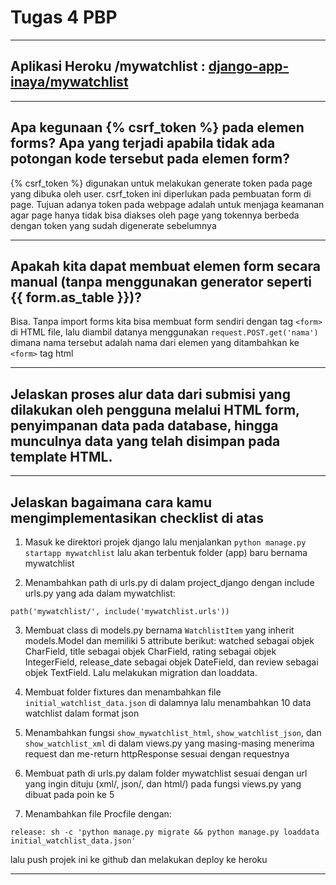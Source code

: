 # Tugas 4 PBP
---

## Aplikasi Heroku /mywatchlist : [django-app-inaya/mywatchlist](https://django-app-inaya.herokuapp.com/todolist)
---

## Apa kegunaan {% csrf_token %} pada elemen forms? Apa yang terjadi apabila tidak ada potongan kode tersebut pada elemen form?

{% csrf_token %} digunakan untuk melakukan generate token pada page yang dibuka oleh user. csrf_token ini diperlukan pada pembuatan form di page. Tujuan adanya token pada webpage adalah untuk menjaga keamanan agar page hanya tidak bisa diakses oleh page yang tokennya berbeda dengan token yang sudah digenerate sebelumnya

--- 

## Apakah kita dapat membuat elemen form secara manual (tanpa menggunakan generator seperti {{ form.as_table }})?
Bisa. Tanpa import forms kita bisa membuat form sendiri dengan tag `<form>` di HTML file, lalu diambil datanya menggunakan `request.POST.get('nama')` dimana nama tersebut adalah nama dari elemen yang ditambahkan ke `<form>` tag html


--- 

## Jelaskan proses alur data dari submisi yang dilakukan oleh pengguna melalui HTML form, penyimpanan data pada database, hingga munculnya data yang telah disimpan pada template HTML.

---

## Jelaskan bagaimana cara kamu mengimplementasikan checklist di atas

1. Masuk ke direktori projek django lalu menjalankan ```python manage.py startapp mywatchlist``` lalu akan terbentuk folder (app) baru bernama mywatchlist
 
2. Menambahkan path di urls.py di dalam project_django dengan include urls.py yang ada dalam mywatchlist:
```
path('mywatchlist/', include('mywatchlist.urls'))
```
3. Membuat class di models.py bernama `WatchlistItem` yang inherit models.Model dan memiliki 5 attribute berikut: watched sebagai objek CharField, title sebagai objek CharField, rating sebagai objek IntegerField, release_date sebagai objek DateField, dan review sebagai objek TextField. Lalu melakukan migration dan loaddata.

4. Membuat folder fixtures dan menambahkan file `initial_watchlist_data.json` di dalamnya lalu menambahkan 10 data watchlist dalam format json

5. Menambahkan fungsi `show_mywatchlist_html`, `show_watchlist_json`, dan `show_watchlist_xml` di dalam views.py yang masing-masing menerima request dan me-return httpResponse sesuai dengan requestnya

6. Membuat path di urls.py dalam folder mywatchlist sesuai dengan url yang ingin dituju (xml/, json/, dan html/) pada fungsi views.py yang dibuat pada poin ke 5

7. Menambahkan file Procfile dengan:
````
release: sh -c 'python manage.py migrate && python manage.py loaddata initial_watchlist_data.json'
````
lalu push projek ini ke github dan melakukan deploy ke heroku



--- 

